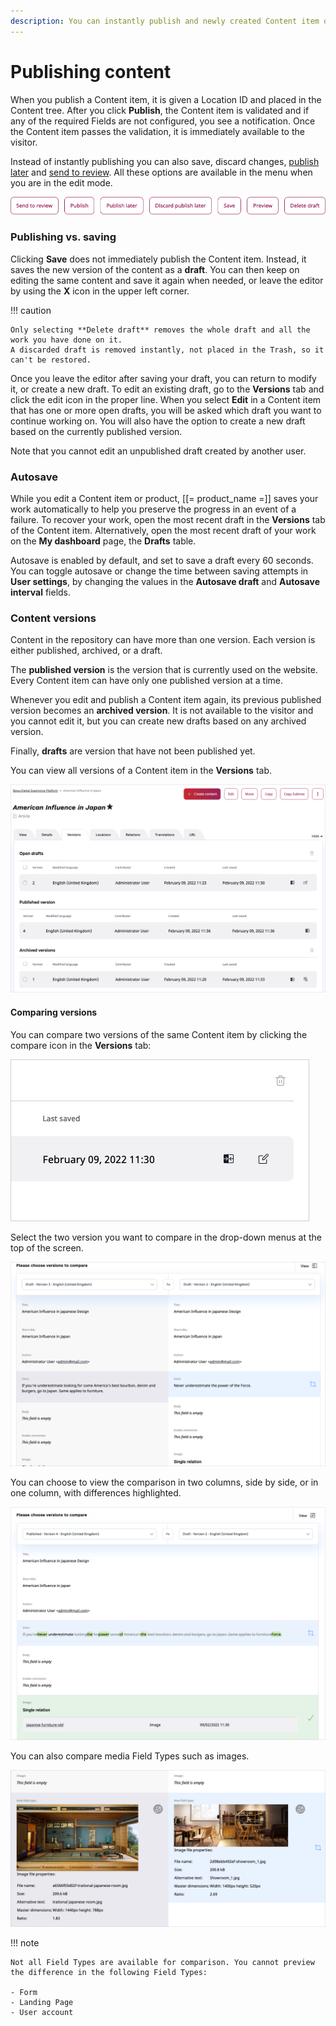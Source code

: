 ```yaml
---
description: You can instantly publish and newly created Content item or save its draft for later editing. Drafts are autosaved to prevent you from losing your work.
---
```


# Publishing content

When you publish a Content item, it is given a Location ID and placed in the Content tree.
After you click **Publish**, the Content item is validated and if any of the required Fields are not configured, you see a notification.
Once the Content item passes the validation, it is immediately available to the visitor.

Instead of instantly publishing you can also save, discard changes, [publish later](advanced_publishing_options.md#date-based-publishing) and [send to review](editorial_workflow.md).
All these options are available in the menu when you are in the edit mode.

![Publishing options](img/publishing_options.png "Publishing options")

### Publishing vs. saving

Clicking **Save** does not immediately publish the Content item.
Instead, it saves the new version of the content as a **draft**.
You can then keep on editing the same content and save it again when needed, or leave the editor by using the **X** icon in the upper left corner.

!!! caution

    Only selecting **Delete draft** removes the whole draft and all the work you have done on it.
    A discarded draft is removed instantly, not placed in the Trash, so it can't be restored.

Once you leave the editor after saving your draft, you can return to modify it, or create a new draft.
To edit an existing draft, go to the **Versions** tab and click the edit icon in the proper line.
When you select **Edit** in a Content item that has one or more open drafts, you will be asked which draft you want to continue working on.
You will also have the option to create a new draft based on the currently published version.

Note that you cannot edit an unpublished draft created by another user.

### Autosave

While you edit a Content item or product, [[= product_name =]] saves your work automatically to help you preserve the progress in an event of a failure.
To recover your work, open the most recent draft in the **Versions** tab of the Content item.
Alternatively, open the most recent draft of your work on the **My dashboard** page, the **Drafts** table.

Autosave is enabled by default, and set to save a draft every 60 seconds.
You can toggle autosave or change the time between saving attempts in **User settings**, by changing
the values in the **Autosave draft** and **Autosave interval** fields.

### Content versions

Content in the repository can have more than one version.
Each version is either published, archived, or a draft.

The **published version** is the version that is currently used on the website.
Every Content item can have only one published version at a time.

Whenever you edit and publish a Content item again, its previous published version becomes an **archived version**.
It is not available to the visitor and you cannot edit it, but you can create new drafts based on any archived version.

Finally, **drafts** are version that have not been published yet.

You can view all versions of a Content item in the **Versions** tab.

![All versions of a Content item](img/content_item_versions.png "All versions of a Content item")

#### Comparing versions

You can compare two versions of the same Content item by clicking the compare icon
in the **Versions** tab:

![](img/compare_icon.png)

Select the two version you want to compare in the drop-down menus at the top of the screen.

![](img/compare_results_1_col.png "Version comparison in two-column view")

You can choose to view the comparison in two columns, side by side,
or in one column, with differences highlighted.

![](img/compare_results_2_col.png "Version comparison in one-column view")

You can also compare media Field Types such as images.

![](img/compare_results_media.png "Version comparison image")

!!! note

    Not all Field Types are available for comparison. You cannot preview the difference in the following Field Types:

    - Form
    - Landing Page
    - User account
